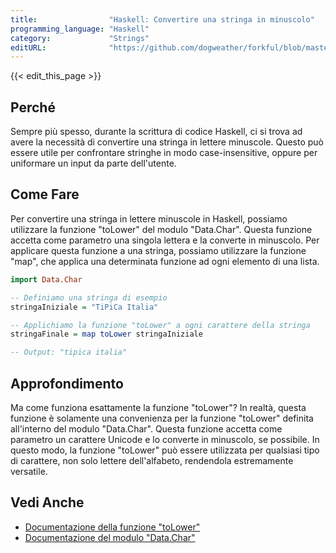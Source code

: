```yaml
---
title:                "Haskell: Convertire una stringa in minuscolo"
programming_language: "Haskell"
category:             "Strings"
editURL:              "https://github.com/dogweather/forkful/blob/master/content/it/haskell/converting-a-string-to-lower-case.md"
---
```


{{< edit_this_page >}}

## Perché

Sempre più spesso, durante la scrittura di codice Haskell, ci si trova ad avere la necessità di convertire una stringa in lettere minuscole. Questo può essere utile per confrontare stringhe in modo case-insensitive, oppure per uniformare un input da parte dell'utente.

## Come Fare

Per convertire una stringa in lettere minuscole in Haskell, possiamo utilizzare la funzione "toLower" del modulo "Data.Char". Questa funzione accetta come parametro una singola lettera e la converte in minuscolo. Per applicare questa funzione a una stringa, possiamo utilizzare la funzione "map", che applica una determinata funzione ad ogni elemento di una lista.

```Haskell
import Data.Char

-- Definiamo una stringa di esempio 
stringaIniziale = "TiPiCa Italia"

-- Applichiamo la funzione "toLower" a ogni carattere della stringa 
stringaFinale = map toLower stringaIniziale 

-- Output: "tipica italia"
```

## Approfondimento

Ma come funziona esattamente la funzione "toLower"? In realtà, questa funzione è solamente una convenienza per la funzione "toLower" definita all'interno del modulo "Data.Char". Questa funzione accetta come parametro un carattere Unicode e lo converte in minuscolo, se possibile. In questo modo, la funzione "toLower" può essere utilizzata per qualsiasi tipo di carattere, non solo lettere dell'alfabeto, rendendola estremamente versatile.

## Vedi Anche

- [Documentazione della funzione "toLower"](https://hackage.haskell.org/package/base-4.14.1.0/docs/Data-Char.html#v:toLower)
- [Documentazione del modulo "Data.Char"](https://hackage.haskell.org/package/base-4.14.1.0/docs/Data-Char.html)